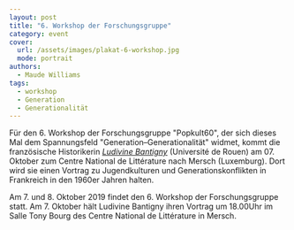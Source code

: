 ```yaml
---
layout: post
title: "6. Workshop der Forschungsgruppe"
category: event
cover:
  url: /assets/images/plakat-6-workshop.jpg
  mode: portrait
authors:
  - Maude Williams
tags:
  - workshop
  - Generation
  - Generationalität
---
```


Für den 6. Workshop der Forschungsgruppe "Popkult60", der sich dieses Mal dem Spannungsfeld "Generation–Generationalität" widmet, kommt die französische Historikerin [*Ludivine Bantigny*](http://grhis.univ-rouen.fr/grhis/?page_id=362) (Université de Rouen) am 07. Oktober zum Centre National de Littérature nach Mersch (Luxemburg). Dort wird sie einen Vortrag zu Jugendkulturen und Generationskonflikten in Frankreich in den 1960er Jahren halten.

<!-- more -->

Am 7. und 8. Oktober 2019 findet den 6. Workshop der Forschungsgruppe statt. Am 7. Oktober hält Ludivine Bantigny ihren Vortrag um 18.00Uhr im Salle Tony Bourg des Centre National de Littérature in Mersch.
